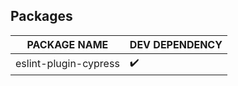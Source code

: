 ## Packages

| PACKAGE NAME          | DEV DEPENDENCY     |
| --------------------- | ------------------ |
| eslint-plugin-cypress | :heavy_check_mark: |